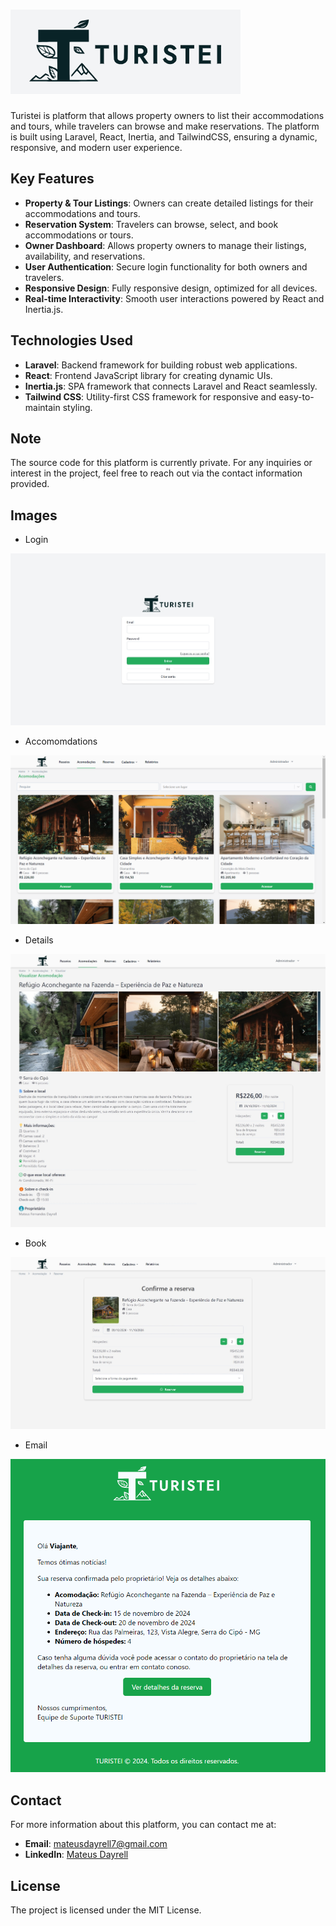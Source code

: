 # ![Logo](https://github.com/mateusdayrell/turistei/blob/main/files/logo-2.png)

Turistei is platform that allows property owners to list their accommodations and tours, while travelers can browse and make reservations. The platform is built using Laravel, React, Inertia, and TailwindCSS, ensuring a dynamic, responsive, and modern user experience.

## Key Features

- **Property & Tour Listings**: Owners can create detailed listings for their accommodations and tours.
- **Reservation System**: Travelers can browse, select, and book accommodations or tours.
- **Owner Dashboard**: Allows property owners to manage their listings, availability, and reservations.
- **User Authentication**: Secure login functionality for both owners and travelers.
- **Responsive Design**: Fully responsive design, optimized for all devices.
- **Real-time Interactivity**: Smooth user interactions powered by React and Inertia.js.

## Technologies Used

- **Laravel**: Backend framework for building robust web applications.
- **React**: Frontend JavaScript library for creating dynamic UIs.
- **Inertia.js**: SPA framework that connects Laravel and React seamlessly.
- **Tailwind CSS**: Utility-first CSS framework for responsive and easy-to-maintain styling.

## Note

The source code for this platform is currently private. For any inquiries or interest in the project, feel free to reach out via the contact information provided.

## Images

- Login

![Login](https://github.com/mateusdayrell/turistei/blob/main/files/1-login.jpeg)

- Accomomdations

![Accomomdations](https://github.com/mateusdayrell/turistei/blob/main/files/2-listagem.png)

- Details

![Details](https://github.com/mateusdayrell/turistei/blob/main/files/3-visualizar.jpeg)

- Book

![Book](https://github.com/mateusdayrell/turistei/blob/main/files/4-reservar.jpeg)

- Email

![Email](https://github.com/mateusdayrell/turistei/blob/main/files/5-email-confirmacao.png)

## Contact

For more information about this platform, you can contact me at:

- **Email**: mateusdayrell7@gmail.com
- **LinkedIn**: [Mateus Dayrell]([https://linkedin.com/in/yourprofile](https://www.linkedin.com/in/mateus-dayrell/))
  
## License

The project is licensed under the MIT License.
